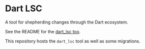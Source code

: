 # Dart LSC

A tool for shepherding changes through the Dart ecosystem.

See the README for the [dart_lsc too](https://github.com/amirh/dart_lsc/tree/master/packages/dart_lsc).

This repository hosts the `dart_lsc` tool as well as some migrations.
